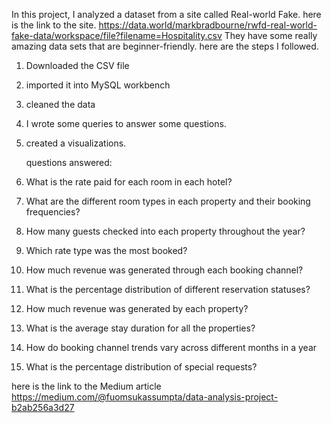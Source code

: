 In this project, I analyzed a dataset from a site called Real-world Fake. here is the link to the site. https://data.world/markbradbourne/rwfd-real-world-fake-data/workspace/file?filename=Hospitality.csv
They have some really amazing data sets that are beginner-friendly.
here are the steps I followed.
1. Downloaded the CSV file
2. imported it into MySQL workbench
3. cleaned the data
4. I wrote some queries to answer some questions.
5. created a visualizations.

   

   questions answered:
1. What is the rate paid for each room in each hotel?
2. What are the different room types in each property and their booking frequencies?
3. How many guests checked into each property throughout the year?
4. Which rate type was the most booked?
5. How much revenue was generated through each booking channel?
6. What is the percentage distribution of different reservation statuses?
7. How much revenue was generated by each property?
8. What is the average stay duration for all the properties?
9. How do booking channel trends vary across different months in a year
10. What is the percentage distribution of special requests?

here is the link to the Medium article https://medium.com/@fuomsukassumpta/data-analysis-project-b2ab256a3d27

   

